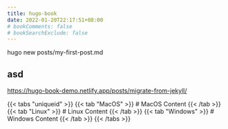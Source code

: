 ```yaml
---
title: hugo-book
date: 2022-01-20T22:17:51+08:00
# bookComments: false
# bookSearchExclude: false
---
```



hugo new posts/my-first-post.md

## asd
https://hugo-book-demo.netlify.app/posts/migrate-from-jekyll/

{{< tabs "uniqueid" >}}
{{< tab "MacOS" >}} # MacOS Content {{< /tab >}}
{{< tab "Linux" >}} # Linux Content {{< /tab >}}
{{< tab "Windows" >}} # Windows Content {{< /tab >}}
{{< /tabs >}}
